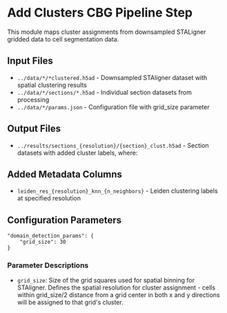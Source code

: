 # Add Clusters CBG Pipeline Step
This module maps cluster assignments from downsampled STALigner gridded data to cell segmentation data.

## Input Files
- `../data/*/*clustered.h5ad` - Downsampled STAligner dataset with spatial clustering results
- `../data/*/sections/*.h5ad` - Individual section datasets from processing
- `../data/*/params.json` - Configuration file with grid_size parameter

## Output Files
- `../results/sections_{resolution}/{section}_clust.h5ad` - Section datasets with added cluster labels, where:

## Added Metadata Columns
- `leiden_res_{resolution}_knn_{n_neighbors}` - Leiden clustering labels at specified resolution

## Configuration Parameters

    "domain_detection_params": {
        "grid_size": 30
    }

### Parameter Descriptions

- `grid_size`: Size of the grid squares used for spatial binning for STAligner. Defines the spatial resolution for cluster assignment - cells within grid_size/2 distance from a grid center in both x and y directions will be assigned to that grid's cluster. 
